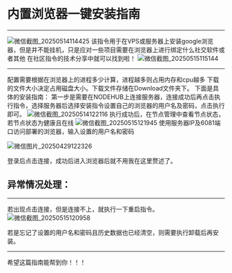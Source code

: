 # 内置浏览器一键安装指南
---

![微信截图_20250514114425](https://github.com/user-attachments/assets/660b2f6a-6ebb-4bf9-8cab-74dd473ab66c)
该指令用于在VPS或服务器上安装google浏览器，但是并不能挂机，只是应对一些项目需要在浏览器上进行绑定什么社交软件或者其他
在社区指令的技术分享中就可以找到啦！
![微信截图_20250515115144](https://github.com/user-attachments/assets/25f31e6a-dd07-45fb-9bfa-86a103b0071e)

---
配置需要根据在浏览器上的进程多少计算，进程越多则占用内存和cpu越多
下载的文件大小决定占用磁盘大小。下载文件存储在Download文件夹下。
下面是具体的安装指南：
第一步是需要在NODEHUB上连接服务器，连接成功后再点击执行指令，选择服务器后选择安装指令设置自己的浏览器的用户名及密码，点击执行即可。
![微信截图_20250514122116](https://github.com/user-attachments/assets/aab37f2a-9c5b-4ae7-be3e-0973a465826e)
执行成功后，在节点管理中查看节点状态，若节点状态为健康且在线
![微信截图_20250515121945](https://github.com/user-attachments/assets/25789785-0f6c-435e-a64f-b14d17f54250)
使用服务器IP及6081端口访问部署的浏览器，输入设置的用户名和密码

![微信图片_20250429122326](https://github.com/user-attachments/assets/5650350b-549b-403b-80ff-9a0aeed9c190)

登录后点击连接，成功后进入浏览器后就不用我在这里赘述了。

## 异常情况处理：
---
若出现点击连接，但是连接不上，就执行一下重启指令。
![微信截图_20250515120958](https://github.com/user-attachments/assets/d4a1f43b-1d72-45c8-a13e-c8a952c913d6)

若是忘记了设置的用户名和密码且历史数据也已经清空，则需要执行卸载后再安装。

---

希望这篇指南能帮到你！！！
